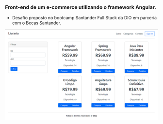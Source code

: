 ### Front-end de um e-commerce utilizando o framework Angular. ###

- Desafio proposto no bootcamp Santander Full Stack da DIO em parceria com o Becas Santander.

![alt text](./e-commerce/src/assets/img/livraria.png)
